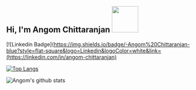 <h2> Hi, I'm Angom Chittaranjan <img src="https://media.giphy.com/media/26Fxy3Iz1ari8oytO/giphy.gif" width="70"></h2>

[![Linkedin Badge](https://img.shields.io/badge/-Angom%20Chittaranjan-blue?style=flat-square&logo=Linkedin&logoColor=white&link=(https://linkedin.com/in/angom-chittaranjan)
<!--
**AngomRanjan/AngomRanjan** is a ✨ _special_ ✨ repository because its `README.md` (this file) appears on your GitHub profile.

Here are some ideas to get you started:

- 🔭 I’m currently working on ...
- 🌱 I’m currently learning ...
- 👯 I’m looking to collaborate on ...
- 🤔 I’m looking for help with ...
- 💬 Ask me about ...
- 📫 How to reach me: ...
- 😄 Pronouns: ...
- ⚡ Fun fact: ...
-->
[![Top Langs](https://github-readme-stats.vercel.app/api/top-langs/?username=AngomRanjan)](https://github.com/AngomRanjan/github-readme-stats)

<!-- [![Top Langs](https://github-readme-stats.vercel.app/api/top-langs/?username=AngomRanjan&exclude_repo=Data_Cleaning_with_python,Manning_Deep_Learning_with_Python,Crash_course_on_python_by_Google,PIAIC_Batach3_Quarter2,Python-programming-exercises,100_plus_python_challenging_programs)]([https://github.com/anuraghazra/github-readme-stats](https://github.com/AngomRanjan))
 -->
![Angom's github stats](https://github-readme-stats.vercel.app/api?username=AngomRanjan)
